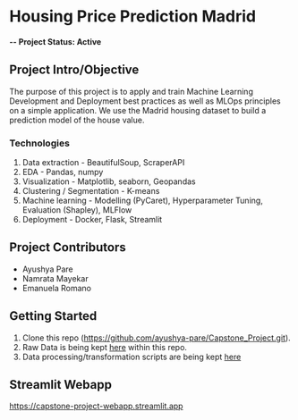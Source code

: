 # Housing Price Prediction Madrid

#### -- Project Status: Active

## Project Intro/Objective
The purpose of this project is to apply and train Machine Learning Development and Deployment
best practices as well as MLOps principles on a simple application. We use the Madrid housing dataset to build a prediction model of the house value.



### Technologies
1. Data extraction - BeautifulSoup, ScraperAPI
2. EDA - Pandas, numpy
3. Visualization - Matplotlib, seaborn, Geopandas 
4. Clustering / Segmentation - K-means
5. Machine learning - Modelling (PyCaret), Hyperparameter Tuning, Evaluation (Shapley), MLFlow
6. Deployment - Docker, Flask, Streamlit

## Project Contributors
* Ayushya Pare
* Namrata Mayekar
* Emanuela Romano

## Getting Started

1. Clone this repo (https://github.com/ayushya-pare/Capstone_Project.git). 
2. Raw Data is being kept [here](./data/raw) within this repo.
3. Data processing/transformation scripts are being kept [here](./notebooks)

## Streamlit Webapp
[https://capstone-project-webapp.streamlit.app 
](https://capstoneproject-webapp.streamlit.app)


